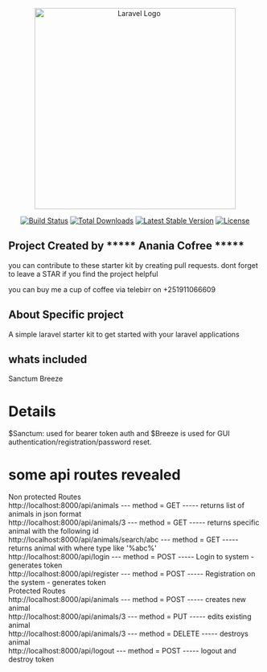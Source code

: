 <p align="center"><a href="https://laravel.com" target="_blank"><img src="https://raw.githubusercontent.com/laravel/art/master/logo-lockup/5%20SVG/2%20CMYK/1%20Full%20Color/laravel-logolockup-cmyk-red.svg" width="400" alt="Laravel Logo"></a></p>

<p align="center">
<a href="https://github.com/laravel/framework/actions"><img src="https://github.com/laravel/framework/workflows/tests/badge.svg" alt="Build Status"></a>
<a href="https://packagist.org/packages/laravel/framework"><img src="https://img.shields.io/packagist/dt/laravel/framework" alt="Total Downloads"></a>
<a href="https://packagist.org/packages/laravel/framework"><img src="https://img.shields.io/packagist/v/laravel/framework" alt="Latest Stable Version"></a>
<a href="https://packagist.org/packages/laravel/framework"><img src="https://img.shields.io/packagist/l/laravel/framework" alt="License"></a>
</p>

## Project Created by ***** Anania Cofree *****
you can contribute to these starter kit by creating pull requests. dont forget to leave a STAR if you find the project helpful

you can buy me a cup of coffee via telebirr on +251911066609

## About Specific project
A simple laravel starter kit to get started with your laravel applications

## whats included
Sanctum 
Breeze

# Details
$Sanctum: used for bearer token auth and $Breeze is used for GUI authentication/registration/password reset.

# some api routes revealed
Non protected Routes <br>
    http://localhost:8000/api/animals --- method = GET                  ----- returns list of animals in json format <br>
    http://localhost:8000/api/animals/3 --- method = GET                ----- returns specific animal with the following id <br>
    http://localhost:8000/api/animals/search/abc --- method = GET       ----- returns animal with where type like '%abc%' <br>
    http://localhost:8000/api/login --- method = POST                   ----- Login to system - generates token <br>
    http://localhost:8000/api/register --- method = POST                ----- Registration on the system - generates token <br>
Protected Routes <br>
    http://localhost:8000/api/animals --- method = POST       ----- creates new animal <br>
    http://localhost:8000/api/animals/3 --- method = PUT      ----- edits existing animal <br>
    http://localhost:8000/api/animals/3 --- method = DELETE   ----- destroys animal <br>
    http://localhost:8000/api/logout --- method = POST        ----- logout and destroy token <br>


